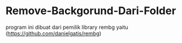 # Remove-Backgorund-Dari-Folder
program ini dibuat dari pemilik library rembg yaitu (https://github.com/danielgatis/rembg)
